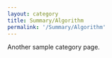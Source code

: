 ```yaml
---
layout: category
title: Summary/Algorithm
permalink: '/Summary/Algorithm'
---
```


Another sample category page.
